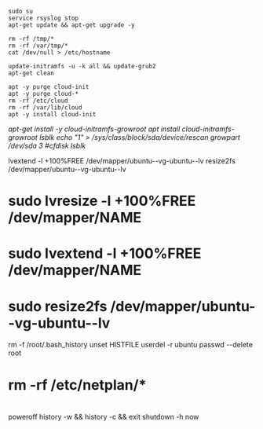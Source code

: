 ```
sudo su
service rsyslog stop
apt-get update && apt-get upgrade -y
```
```
rm -rf /tmp/*
rm -rf /var/tmp/*
cat /dev/null > /etc/hostname
```
```
update-initramfs -u -k all && update-grub2
apt-get clean
```
```
apt -y purge cloud-init
apt -y purge cloud-*
rm -rf /etc/cloud
rm -rf /var/lib/cloud
apt -y install cloud-init
```

_apt-get install -y cloud-initramfs-growroot_
_apt install cloud-initramfs-growroot_
_lsblk_
_echo "1" > /sys/class/block/sda/device/rescan_
_growpart /dev/sda 3 #cfdisk_
_lsblk_

lvextend -l +100%FREE /dev/mapper/ubuntu--vg-ubuntu--lv
resize2fs /dev/mapper/ubuntu--vg-ubuntu--lv

#			sudo lvresize -l +100%FREE /dev/mapper/NAME
#			sudo lvextend -l +100%FREE /dev/mapper/NAME
#			sudo resize2fs /dev/mapper/ubuntu--vg-ubuntu--lv

rm -f /root/.bash_history
unset HISTFILE
userdel -r ubuntu
passwd --delete root

# rm -rf /etc/netplan/*
# 

poweroff
history -w && history -c && exit
shutdown -h now
